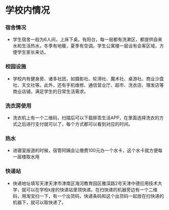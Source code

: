 # 学校内情况

### 宿舍情况
- 学生宿舍一般为6人间，上床下桌。有阳台，每一层都有洗漱区，都提供自来水和生活热水，冬季有地暖，夏季有空调。学生公寓楼一层设有会客区域，方便学生家长来访。

### 校园设施
- 学校内有健身房、诸多社团，如摄影社、轮滑社、魔术社、桌游社、商业沙盘社、天文社等。此外，还有手机维修、通信营业厅、超市、洗衣店、理发店等商业店铺，满足学生的日常生活需求。

### 洗衣房使用
- 洗衣机上有一个二维码，扫描后可以下载胖乖生活APP，在里面选择洗衣的方式之后进行支付就可以了，每个方式都可以看到对应的时间。

### 热水
- 进寝室报道的时候，宿管阿姨会让缴费100元办一个水卡，这个水卡就方便每一层楼取水用

### 快递站
- 快递地址填写天津天津市津南区海河教育园区雅深路2号天津中德应用技术大学，就可以在学校k座的快递站里领快递。在扫快递的机器旁边有一个二维码，用淘宝扫一下，有一个出货码，快递条码和这个出货码一起放在扫快递的机器下，就可以取快递了。

